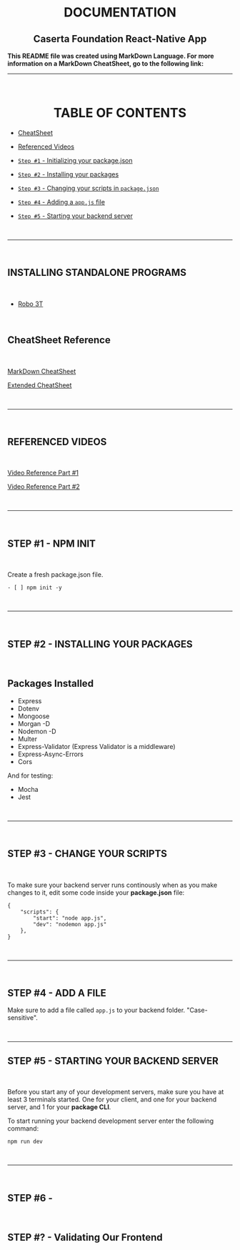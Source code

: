 # **<Center>DOCUMENTATION</center>**
## **<center>Caserta Foundation React-Native App</center>**

**<justify>This README file was created using MarkDown Language. For more information on a MarkDown CheatSheet, go to the following link:</jusitfy>**

___

<br>

# **<center>TABLE OF CONTENTS</center>**

- [CheatSheet](#cheatsheet)

- [Referenced Videos](#reference-videos)

- [`Step #1` - Initializing your package.json](#step-1)

- [`Step #2` - Installing your packages](#step-2)

- [`Step #3` - Changing your scripts in `package.json`](#step-3)

- [`Step #4` - Adding a `app.js` file](#step-4)

- [`Step #5` - Starting your backend server](#step-5)

<br>

___

<br>

<h2><b>INSTALLING STANDALONE PROGRAMS</b></h2>

<BR>

- [Robo 3T](https://robomongo.org/)

<BR>

<h2 id="cheatsheet"><b>CheatSheet Reference</b></h2>

<br>

[MarkDown CheatSheet](https://www.markdownguide.org/cheat-sheet/)

[Extended CheatSheet](https://www.markdownguide.org/extended-syntax/)

<br>

___

<br>

<h2 id="reference-videos"><b>REFERENCED VIDEOS</b></h2>

<br>

[Video Reference Part #1](https://www.youtube.com/watch?v=m7uO85p-c0Q&t=876s&ab_channel=FullStackNiraj)

[Video Reference Part #2]()

<br>

___

<br>

<h2 id="step-1"><b>STEP #1 - NPM INIT</b></h2>

<br>

Create a fresh package.json file.

```` - [ ] npm init -y ````

<br>

___ 

<br>

<h2 id="step-2"><b>STEP #2 - INSTALLING YOUR PACKAGES</b></h2>

<br>

## Packages Installed

- Express
- Dotenv
- Mongoose
- Morgan -D
- Nodemon -D
- Multer
- Express-Validator (Express Validator is a middleware)
- Express-Async-Errors
- Cors

And for testing:

- Mocha
- Jest

<br>

___


<br>

<h2 id='step-3'><b>STEP #3 - CHANGE YOUR SCRIPTS</b></h2>

<br>

To make sure your backend server runs continously when as you make changes to it, edit some code inside your **package.json** file:

```
{   
    "scripts": {
        "start": "node app.js",
        "dev": "nodemon app.js"
    },
}
```

<br>

___
  
<br>

<h2 id='step-4'><b>STEP #4 - ADD A FILE </b></h2>

Make sure to add a file called `app.js` to your backend folder. "Case-sensitive".

<br>

___

<h2 id='step-5'><b>STEP #5 - STARTING YOUR BACKEND SERVER</b></h2>

<br>

Before you start any of your development servers, make sure you have at least 3 terminals started. One for your client, and one for your backend server, and 1 for your **package CLI**. 

To start running your backend development server enter the following command:

`npm run dev`

<br>

___

<br>

<h2 id='step-6'><b>STEP #6 - </b></h2>

<br>

<h2 id='step-6'><b>STEP #? - Validating Our Frontend</b></h2>